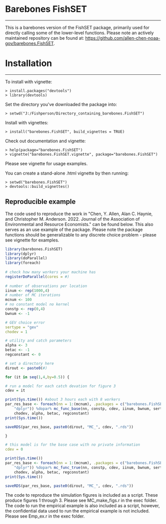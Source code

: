 Barebones FishSET
=========
---

This is a barebones version of the FishSET package, primarily used for directly 
calling some of the lower-level functions. Please note an actively maintained 
repository can be found at: 
https://github.com/allen-chen-noaa-gov/barebones.FishSET.

# Installation #
---

To install with vignette:

    > install.packages("devtools")
	> library(devtools)
	
Set the directory you've downloaded the package into:

    > setwd("J:/Fishperson/Directory_containing_barebones.FishSET")

Install with vignettes:

    > install("barebones.FishSET", build_vignettes = TRUE)
	
Check out documentation and vignette:

    > help(package="barebones.FishSET")
    > vignette("barebones.FishSET.vignette", package="barebones.FishSET")

Please see vignette for usage examples.

You can create a stand-alone .html vignette by then running:

	> setwd("barebones.FishSET")
	> devtools::build_vignettes()
    
Reproducible example
-----------------

The code used to reproduce the work in "Chen, Y. Allen, Alan C. Haynie, and 
Christopher M. Anderson. 2022. Journal of the Association of Environmental and 
Resource Economists." can be found below. This also serves as an use example of 
the package. Please note the package functions should be generalizable to any 
discrete choice problem - please see vignette for examples.

``` r
library(barebones.FishSET)
library(dplyr)
library(doParallel)
library(foreach)
 
# check how many workers your machine has
registerDoParallel(cores = #) 
    
# number of observations per location
iinum <- rep(1000,4)
# number of MC iterations
mcnum <- 100
# no constant model no kernel
constp <- rep(0,4)
bwnum <- -1

# GEV choice error
sertype = "gev"
chodev = 1

# utility and catch parameters
alpha <- 3
betac <- -1
regconstant <- 0

# set a directory here
dirout <- paste0(#)

for (it in seq(1,4,by=0.5)) {

# run a model for each catch devation for figure 3
cdev = it

print(Sys.time()) #about 3 hours each with 8 workers
par_res_base <- foreach(nn = 1:(mcnum), .packages = c("barebones.FishSET", 
    "dplyr")) %dopar% mc_func_base(nn, constp, cdev, iinum, bwnum, sertype, 
    chodev, alpha, betac, regconstant)
print(Sys.time())

saveRDS(par_res_base, paste0(dirout, "MC_", cdev, ".rds"))

}

# this model is for the base case with no private information
cdev = 0

print(Sys.time())
par_res_base <- foreach(nn = 1:(mcnum), .packages = c("barebones.FishSET", 
    "dplyr")) %dopar% mc_func_true(nn, constp, cdev, iinum, bwnum, sertype, 
    chodev, alpha, betac, regconstant)
print(Sys.time())

saveRDS(par_res_base, paste0(dirout, "MC_", cdev, ".rds"))

```

The code to reproduce the simulation figures is included as a script. These 
produce figures 1 through 3. Please see MC_make_figs.r in the exec folder.
The code to run the empirical example is also included as a script, however, 
the confidential data used to run the empirical example is not included. Please 
see Emp_ex.r in the exec folder.
